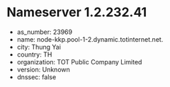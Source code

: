 # Nameserver 1.2.232.41

* as_number: 23969
* name: node-kkp.pool-1-2.dynamic.totinternet.net.
* city: Thung Yai
* country: TH
* organization: TOT Public Company Limited
* version: Unknown
* dnssec: false
